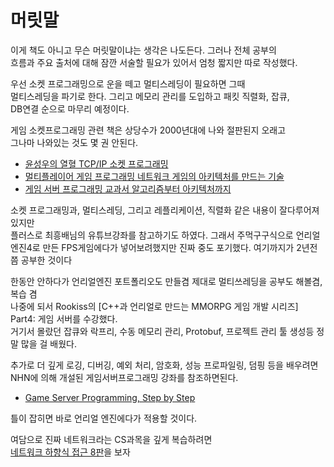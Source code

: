 # 머릿말

이게 책도 아니고 무슨 머릿말이냐는 생각은 나도든다. 그러나 전체 공부의  
흐름과 주요 출처에 대해 잠깐 서술할 필요가 있어서 엄청 짧지만 따로 작성했다.

우선 소켓 프로그래밍으로 운을 떼고 멀티스레딩이 필요하면 그때  
멀티스레딩을 파기로 한다. 그리고 메모리 관리를 도입하고 패킷 직렬화, 잡큐,  
DB연결 순으로 마무리 예정이다.

게임 소켓프로그래밍 관련 책은 상당수가 2000년대에 나와 절판된지 오래고  
그나마 나와있는 것도 몇 권 안된다.

- [윤성우의 열혈 TCP/IP 소켓 프로그래밍](https://www.yes24.com/Product/Goods/3630373)
- [멀티플레이어 게임 프로그래밍 네트워크 게임의 아키텍처를 만드는 기술](https://www.yes24.com/Product/Goods/3630373)
- [게임 서버 프로그래밍 교과서 알고리즘부터 아키텍처까지](https://www.yes24.com/Product/Goods/71768958)

소켓 프로그래밍과, 멀티스레딩, 그리고 레플리케이션, 직렬화 같은 내용이 잘다루어져 있지만  
플러스로 최흥배님의 유튜브강좌를 참고하기도 하였다. 그래서 주먹구구식으로 언리얼  
엔진4로 만든 FPS게임에다가 넣어보려했지만 진짜 중도 포기했다. 여기까지가 2년전쯤 공부한 것이다

한동안 안하다가 언리얼엔진 포트폴리오도 만들겸 제대로 멀티쓰레딩을 공부도 해볼겸, 복습 겸  
나중에 되서 Rookiss의 [C++과 언리얼로 만드는 MMORPG 게임 개발 시리즈] Part4: 게임 서버를 수강했다.  
거기서 몰랐던 잡큐와 락프리, 수동 메모리 관리, Protobuf, 프로젝트 관리 툴 생성등 정말 많을 걸 배웠다.

추가로 더 깊게 로깅, 디버깅, 예외 처리, 암호화, 성능 프로파일링, 덤핑 등을 배우려면 NHN에 의해 개설된
게임서버프로그래밍 강좌를 참조하면된다.

- [Game Server Programming, Step by Step](https://github.com/zeliard/GSP)

틀이 잡히면 바로 언리얼 엔진에다가 적용할 것이다.

여담으로 진짜 네트워크라는 CS과목을 깊게 복습하려면  
[네트워크 하향식 접근 8판](https://github.com/IT-Book-Organization/Computer-Networking_A-Top-Down-Approach?tab=readme-ov-file)을 보자
